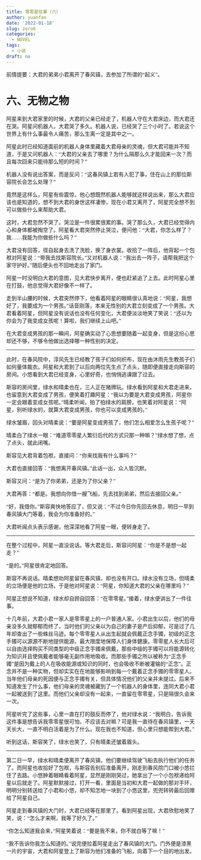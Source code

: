 ```yaml
---
title: 零零星往事（六）
author: yuanfan
date: '2022-01-18'
slug: zero6
categories:
  - NOVEL
tags:
  - 小说
draft: no
---
```


<font face="微软雅黑">前情提要：大君的弟弟小君离开了春风镇，去参加了所谓的“起义”。

<!--more-->

# 六、无物之物

阿星来到大君家里的时候，大君的父亲已经走了，机器人守在大君床边，而大君还在哭。阿星问机器人，大君哭了多久。机器人说，已经哭了三个小时了。若说这个世界上有什么事最令人痛苦，那么生离一定是其中之一。

阿星此时已经知道面前的机器人身体里藏着大君母亲的灵魂，但大君可能并不知道，于是又问机器人：“大君的父亲去了哪里？为什么隔那么久才能回来一次？而且每次回来只能待那么短的时间？”

机器人没有说出答案，而是反问：“这春风镇上若有人犯了事，住在山上的那位斯容院长会怎么处理？”

竟然是这样么，阿星有些震惊，他心想既然机器人能够就这样说出来，那么大君应该也是知道的，想不到大君的身世这样凄惨，现在小君又离开了，阿星完全想不到可以做些什么来帮助大君。

这时，大君忽然不哭了。哭泣是一件很累很累的事。哭了那么久，大君已经觉得内心和身体都被掏空了。阿星看大君突然停止哭泣，便问他：“大君，你怎么样了？我……我能为你做些什么吗？”

大君没有回答，径自起身去洗了洗脸，换了身衣裳。收拾了一阵后，他背起一个包袱对阿星说：“带我去找斯容院长。”又对机器人说：“我出去一阵子，请帮我把这个家守护好。”随后便头也不回地走出了家门。

阿星一时没明白大君的意图，见大君快步离开，便也赶紧追了上去。此时阿星心里在打鼓，他总觉得大君好像不一样了。

走到半山腰的时候，大君突然停下，他看着阿星的眼睛很认真地说：“阿星，我想好了，我要成为一个男孩。”话音刚落，本来无性别的大君立刻变成了一个男孩。大君看着阿星，但阿星没有说话也没有任何变化，大君便淡淡地笑了笑说：“还以为你会为了我变成女孩呢！算啦，我们继续上山吧。”

在大君变成男孩的那一瞬间，阿星确实动了心思想要随着一起变身，但是这份心思却还不够，不够令他做出选择哪一种性别的决定。

------

此时，在春风院中，淳风先生已经教了孩子们如何织布，现在由沐雨先生教孩子们如何量体裁衣。阿星和大君到了以后向两位先生点了点头，随即便直接走向斯容的房间。小悠看到大君已经变身，心里好奇，也悄悄逃课跟了过去。

斯容的房间里，绿水和晴柔也在，三人正在赌牌玩。绿水看到阿星和大君走进来，也留意到大君变成了男孩，便笑着打趣阿星：“我以为要是大君变成男孩，阿星你一定会跟着变成女孩呢。”晴柔听闻，拍了拍绿水的肩膀，也笑着对阿星说：“阿星，别听绿水的，就算大君变成男孩，你也可以变成男孩的。”

绿水皱眉，回头对晴柔说：“要是阿星变成男孩了，他们怎么相爱怎么生孩子呢？”

晴柔白了绿水一眼：“难道零零星人繁衍后代的方式只那一种嘛？”绿水想了想，点了点头，就此闭嘴。

斯容见大君背着包袱，直接问：“你来找我有什么事吗？”

大君也直接回答：“我想离开春风镇。”此话一出，众人皆沉默。

斯容又问：“是为了你弟弟，还是为了你父亲？”

大君再答：“都是。我想向你借一艘飞船，先去找到弟弟，然后去接回父亲。”

“好，我借你。”斯容爽快地答应了，但又说：“不过今日你先回去休息，明日一早到春风镇大门等着，我会为你准备好的。”

大君听闻点头表示感谢，他深深地看了阿星一眼，便转身走了。

------

在整个过程中，阿星一直没说话。等大君走后，斯容问阿星：“你是不是想一起走？”

“是的。”阿星很肯定地回答。

斯容不再说话。晴柔想劝阿星留在春风镇，却也没有开口。绿水没有立场，但晴柔的立场便是他的立场，于是他对阿星说：“阿星，你知道大君的父亲在哪里吗？”

阿星正想说不知道，绿水却自顾自回答：“在零零星。”接着，绿水便讲出了一件往事。

十几年前，大君小君一家人是零零星上的一户普通人家。小君出生以后，他们的母亲没多久就郁郁而终了。当时他们的父亲以为自己的妻子是产后抑郁，可是过了几年却查出了一些蛛丝马迹。每个零零星人从出生起就会佩戴正念手镯，初级的正念手镯可以源源不断地提供能源，最大限度地保障人们身体健康。零零星人长大后可以自由选择购买不同类型的中级正念手镯来佩戴，那些中级的手镯可以将能源转化为知识并且使佩戴者能够毫无副作用地吸收。而那些手镯之所以被称为“正念手镯”是因为戴上的人在吸收能源或知识的同时，也会吸收不断被灌输的“正念”。正念并不是一种实物，但却实实在在地能够影响到每一个戴着正念手镯的零零星人。当年他们母亲的死因便与正念手镯有关，但具体情况他们的父亲并未提过。后来不知道发生了什么事，他们母亲的灵魂被藏到了一个机器人的身体里，连同大君小君一起被送到了这里。而他们父亲却没有一起来，一直留在零零星，只是隔很久会来一次。

阿星听完了这些事，心里一直在打的鼓反而停了，他对绿水说：“我明白，告诉我这件事是想告诉我零零星很可怕，不应该去对嘛？可是我一直待在春风镇里，一天天长大，一直不明白活着是为了什么。现在我也不知道，但心里只想能帮到大君。”

听到这话，斯容笑了，绿水也笑了，只有晴柔还皱着眉头。

------

第二日一早，绿水和晴柔便离开了春风镇，他们要继续驾驶飞船去执行他们的任务了。而阿星也收拾好了包袱，与斯容告别后准备离开，刚走到春风院门口被小悠拦住了去路。小悠肿着眼睛看着阿星，显然是刚刚哭过，她拿出了一个小包袱递给阿星以后就走了。阿星默默接过，打开一看，里面是当初和大君一起做的那对手环，明明分别转送给了小君和小悠，却不知怎地一块到了小悠这里，兜兜转转最后回赠给了阿星自己。

阿星走到春风镇的大门时，大君已经等在那里了。看到阿星出现，大君欣慰地笑了笑，说：“怎么才来啊，我等了好久了。”

“你怎么知道我会来，”阿星笑着说：“要是我不来，你不就白等了嘛！”

“我不告诉你我怎么知道的。”说完便拉着阿星走出了春风镇的大门。门外便是漆黑一片的宇宙，大君和阿星登上了斯容为他们准备的飞船，向着下一个目的地出发。
